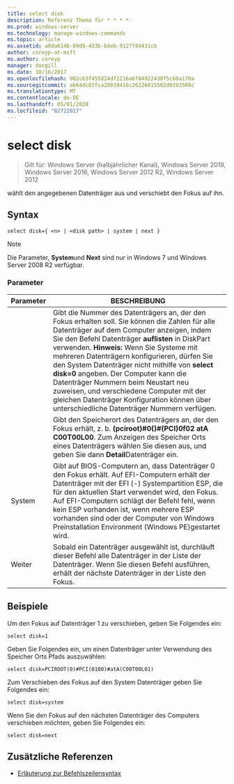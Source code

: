```yaml
---
title: select disk
description: Referenz Thema für * * * *-
ms.prod: windows-server
ms.technology: manage-windows-commands
ms.topic: article
ms.assetid: a0da614b-09d9-433b-b4eb-9127f84431cb
author: coreyp-at-msft
ms.author: coreyp
manager: dongill
ms.date: 10/16/2017
ms.openlocfilehash: 982c63f455824df2216a6f84922430f5c68a170a
ms.sourcegitcommit: ab64dc83fca28039416c26226815502d0193500c
ms.translationtype: MT
ms.contentlocale: de-DE
ms.lasthandoff: 05/01/2020
ms.locfileid: "82722017"
---
```

# <a name="select-disk"></a>select disk

> Gilt für: Windows Server (halbjährlicher Kanal), Windows Server 2019, Windows Server 2016, Windows Server 2012 R2, Windows Server 2012

wählt den angegebenen Datenträger aus und verschiebt den Fokus auf ihn.  
  
  
  
## <a name="syntax"></a>Syntax  
  
```  
select disk={ <n> | <disk path> | system | next }  
```  
  
> [!NOTE]  
> Die **<disk path>** Parameter, **System**und **Next** sind nur in Windows 7 und Windows Server 2008 R2 verfügbar.  
  
### <a name="parameters"></a>Parameter  
  
|  Parameter  |                                                                                                                                                                                                            BESCHREIBUNG                                                                                                                                                                                                            |
|-------------|-----------------------------------------------------------------------------------------------------------------------------------------------------------------------------------------------------------------------------------------------------------------------------------------------------------------------------------------------------------------------------------------------------------------------------------|
|     <n>     | Gibt die Nummer des Datenträgers an, der den Fokus erhalten soll. Sie können die Zahlen für alle Datenträger auf dem Computer anzeigen, indem Sie den Befehl Datenträger **auflisten** in DiskPart verwenden. **Hinweis:** Wenn Sie Systeme mit mehreren Datenträgern konfigurieren, dürfen Sie den System Datenträger nicht mithilfe von **select disk\=0** angeben. Der Computer kann die Datenträger Nummern beim Neustart neu zuweisen, und verschiedene Computer mit der gleichen Datenträger Konfiguration können über unterschiedliche Datenträger Nummern verfügen. |
| <disk path> |                                                                                                                 Gibt den Speicherort des Datenträgers an, der den Fokus erhält, z. b. **\(pciroot\)\#0\(\)\#\(PCI\)0f02 atA C00T00L00**. Zum Anzeigen des Speicher Orts eines Datenträgers wählen Sie diesen aus, und geben Sie dann **Detail**Datenträger ein.                                                                                                                  |
|   System    |                                 Gibt auf BIOS-Computern an, dass Datenträger 0 den Fokus erhält. Auf EFI-Computern erhält der Datenträger mit der EFI \(-\) Systempartition ESP, die für den aktuellen Start verwendet wird, den Fokus. Auf EFI-Computern schlägt der Befehl fehl, wenn kein ESP vorhanden ist, wenn mehrere ESP vorhanden sind oder der Computer von Windows Preinstallation Environment \(Windows PE\)gestartet wird.                                  |
|    Weiter     |                                                                                                                                     Sobald ein Datenträger ausgewählt ist, durchläuft dieser Befehl alle Datenträger in der Liste der Datenträger. Wenn Sie diesen Befehl ausführen, erhält der nächste Datenträger in der Liste den Fokus.                                                                                                                                      |
  
## <a name="examples"></a>Beispiele  
Um den Fokus auf Datenträger 1 zu verschieben, geben Sie Folgendes ein:  
  
```  
select disk=1  
```  
  
Geben Sie Folgendes ein, um einen Datenträger unter Verwendung des Speicher Orts Pfads auszuwählen:  
  
```  
select disk=PCIROOT(0)#PCI(0100)#atA(C00T00L01)  
```  
  
Zum Verschieben des Fokus auf den System Datenträger geben Sie Folgendes ein:  
  
```  
select disk=system  
```  
  
Wenn Sie den Fokus auf den nächsten Datenträger des Computers verschieben möchten, geben Sie Folgendes ein:  
  
```  
select disk=next  
```  
  
## <a name="additional-references"></a>Zusätzliche Referenzen  
- [Erläuterung zur Befehlszeilensyntax](command-line-syntax-key.md)  
  

  

